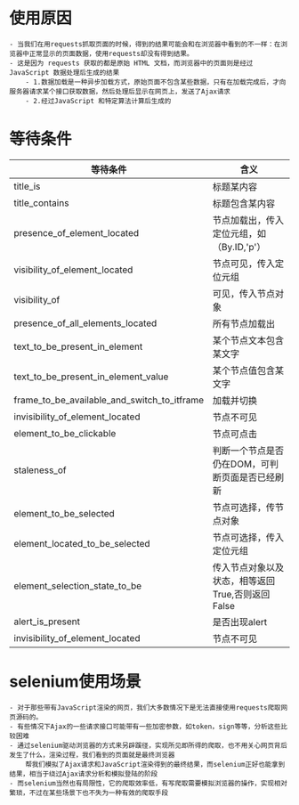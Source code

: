 # 使用原因  
    - 当我们在用requests抓取页面的时候，得到的结果可能会和在浏览器中看到的不一样：在浏览器中正常显示的页面数据，使用requests却没有得到结果。
    - 这是因为 requests 获取的都是原始 HTML 文档，而浏览器中的页面则是经过 JavaScript 数据处理后生成的结果
        - 1.数据加载是一种异步加载方式，原始页面不包含某些数据，只有在加载完成后，才向服务器请求某个接口获取数据，然后处理后显示在网页上，发送了Ajax请求
        - 2.经过JavaScript 和特定算法计算后生成的
        
# 等待条件
|  等待条件| 含义 |
| ------ |------|
| title_is | 标题某内容 |
| title_contains | 标题包含某内容 |
| presence_of_element_located | 节点加载出，传入定位元组，如（By.ID,'p'） |
| visibility_of_element_located | 节点可见，传入定位元组 |
| visibility_of | 可见，传入节点对象 |
| presence_of_all_elements_located | 所有节点加载出 |
| text_to_be_present_in_element | 某个节点文本包含某文字 |
| text_to_be_present_in_element_value | 某个节点值包含某文字 |
| frame_to_be_available_and_switch_to_itframe | 加载并切换 |
| invisibility_of_element_located | 节点不可见 |
| element_to_be_clickable | 节点可点击 |
| staleness_of | 判断一个节点是否仍在DOM，可判断页面是否已经刷新 |
| element_to_be_selected | 节点可选择，传节点对象 |
| element_located_to_be_selected | 节点可选择，传入定位元组 |
| element_selection_state_to_be | 传入节点对象以及状态，相等返回True,否则返回False |
| alert_is_present | 是否出现alert |
| invisibility_of_element_located | 节点不可见 |

# selenium使用场景
    - 对于那些带有JavaScript渲染的网页，我们大多数情况下是无法直接使用requests爬取网页源码的。
    - 有些情况下Ajax的一些请求接口可能带有一些加密参数，如token，sign等等，分析这些比较困难
    - 通过selenium驱动浏览器的方式来另辟蹊径，实现所见即所得的爬取，也不用关心网页背后发生了什么，渲染过程，我们看到的页面就是最终浏览器
        帮我们模拟了Ajax请求和JavaScript渲染得到的最终结果，而selenium正好也能拿到结果，相当于绕过Ajax请求分析和模拟登陆的阶段
    - 而selenium当然也有局限性，它的爬取效率低，有写爬取需要模拟浏览器的操作，实现相对繁琐，不过在某些场景下也不失为一种有效的爬取手段





